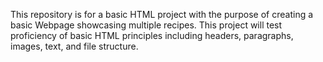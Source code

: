 This repository is for a basic HTML project with the purpose
of creating a basic Webpage showcasing multiple recipes.
This project will test proficiency of basic HTML principles including
headers, paragraphs, images, text, and file structure.